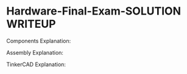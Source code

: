 # Hardware-Final-Exam-SOLUTION WRITEUP

Components Explanation:

Assembly Explanation: 

TinkerCAD Explanation:
